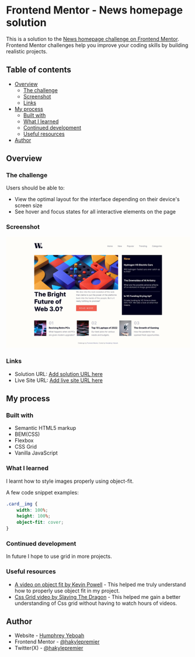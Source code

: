 <!-- @format -->

# Frontend Mentor - News homepage solution

This is a solution to the [News homepage challenge on Frontend Mentor](https://www.frontendmentor.io/challenges/news-homepage-H6SWTa1MFl). Frontend Mentor challenges help you improve your coding skills by building realistic projects.

## Table of contents

- [Overview](#overview)
  - [The challenge](#the-challenge)
  - [Screenshot](#screenshot)
  - [Links](#links)
- [My process](#my-process)
  - [Built with](#built-with)
  - [What I learned](#what-i-learned)
  - [Continued development](#continued-development)
  - [Useful resources](#useful-resources)
- [Author](#author)

## Overview

### The challenge

Users should be able to:

- View the optimal layout for the interface depending on their device's screen size
- See hover and focus states for all interactive elements on the page

### Screenshot

![Completed website for the News homepage coding challenge](./news-website-finished-screenshot.jpeg)

### Links

- Solution URL: [Add solution URL here](https://github.com/hakylepremier/responsive-news-homepage-frontend)
- Live Site URL: [Add live site URL here](https://hakylepremier.github.io/responsive-news-homepage-frontend/)

## My process

### Built with

- Semantic HTML5 markup
- BEM(CSS)
- Flexbox
- CSS Grid
- Vanilla JavaScript

### What I learned

I learnt how to style images properly using object-fit.

A few code snippet examples:

```css
.card__img {
	width: 100%;
	height: 100%;
	object-fit: cover;
}
```

### Continued development

In future I hope to use grid in more projects.

### Useful resources

- [A video on object fit by Kevin Powell](https://www.youtube.com/watch?v=6yAAV-uP0po&t=147s&pp=ygUOb2JqZWN0IGZpdCBjc3M%3D) - This helped me truly understand how to properly use object fit in my project.
- [Css Grid video by Slaying The Dragon](https://www.youtube.com/watch?v=EiNiSFIPIQE&t=337s&pp=ygUIY3NzIGdyaWQ%3D) - This helped me gain a better understanding of Css grid without having to watch hours of videos.

## Author

- Website - [Humphrey Yeboah](https://www.humphreyyeboah.com)
- Frontend Mentor - [@hakylepremier](https://www.frontendmentor.io/profile/hakylepremier)
- Twitter(X) - [@hakylepremier](https://www.twitter.com/hakylepremier)

